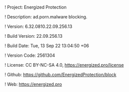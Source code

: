 ! Project: Energized Protection

! Description: ad.porn.malware blocking.

! Version: 6.32.0810.22.09.256.13

! Build Version: 22.09.256.13

! Build Date: Tue, 13 Sep 22 13:04:50 +06

! Version Code: 2561304

! License: CC BY-NC-SA 4.0, https://energized.pro/license

! Github: https://github.com/EnergizedProtection/block

! Web: https://energized.pro

